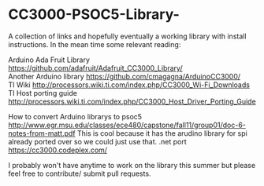 CC3000-PSOC5-Library-
=====================
A collection of links and hopefully eventually a working library with install instructions.
In the mean time some relevant reading:


Arduino	Ada Fruit Library	https://github.com/adafruit/Adafruit_CC3000_Library/	
Another Arduino library	https://github.com/cmagagna/ArduinoCC3000/	
TI Wiki	http://processors.wiki.ti.com/index.php/CC3000_Wi-Fi_Downloads
TI Host porting guide	http://processors.wiki.ti.com/index.php/CC3000_Host_Driver_Porting_Guide	

How to convert Arduino librarys to psoc5	
http://www.egr.msu.edu/classes/ece480/capstone/fall11/group01/doc-6-notes-from-matt.pdf	
  This is cool because it has the arudino library for spi already ported over so we could just use that. 
.net port 	https://cc3000.codeplex.com/	
			
			
			
I probably won't have anytime to work on the library this summer but please feel free to contribute/ submit pull requests. 
